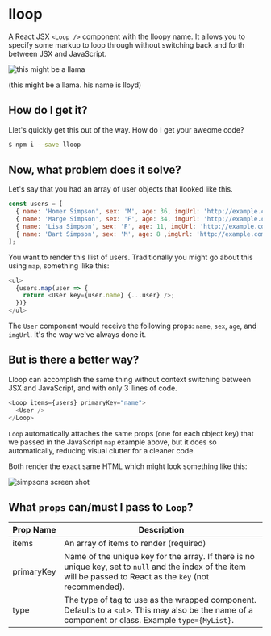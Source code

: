 # lloop
A React JSX `<Loop />` component with the lloopy name.
It allows you to specify some markup to loop through without switching back and forth
between JSX and JavaScript.

![this might be a llama](https://github.com/donavon/lloop/blob/master/img/llama-small.png?raw=true)

(this might be a llama. his name is lloyd)

## How do I get it?

Llet's quickly get this out of the way. How do I get your aweome code?

```sh
$ npm i --save lloop
```

## Now, what problem does it solve?

Let's say that you had an array of user objects that llooked like this.

```js
const users = [
  { name: 'Homer Simpson', sex: 'M', age: 36, imgUrl: 'http://example.com/homer.png' },
  { name: 'Marge Simpson', sex: 'F', age: 34, imgUrl: 'http://example.com/marge.png' },
  { name: 'Lisa Simpson', sex: 'F', age: 11, imgUrl: 'http://example.com/lisa.png' },
  { name: 'Bart Simpson', sex: 'M', age: 8 ,imgUrl: 'http://example.com/bart.png' },
];
```

You want to render this llist of users.
Traditionally you might go about this using `map`, something llike this:

```js
<ul>
  {users.map(user => {
    return <User key={user.name} {...user} />;
  })}
</ul>
```

The `User` component would receive the following props:
`name`, `sex`, `age`, and `imgUrl`.
It's the way we've always done it.

## But is there a better way?

Lloop can accomplish the same thing without context switching
between JSX and JavaScript, and with only 3 llines of code.

```js
<Loop items={users} primaryKey="name">
  <User />
</Loop>
```

`Loop` automatically attaches the same props (one for each object key) that we passed in the JavaScript `map`
example above, but it does so automatically, reducing visual clutter for a cleaner code.

Both render the exact same HTML which might look something like this:

![simpsons screen shot](https://raw.githubusercontent.com/donavon/lloop/master/img/lloop-screen-shot.png)

## What `props` can/must I pass to `Loop`?

| Prop Name  | Description |
| ---------- | ----------- |
| items      | An array of items to render (required) |
| primaryKey | Name of the unique key for the array. If there is no unique key, set to `null` and the index of the item will be passed to React as the `key` (not recommended). |
| type       | The type of tag to use as the wrapped component. Defaults to a `<ul>`. This may also be the name of a component or class. Example `type={MyList}`.

